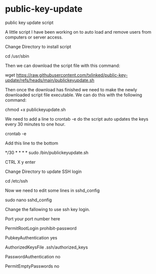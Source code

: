 # public-key-update
public key update script

A little script I have been working on to auto load and remove users from computers or server access.

Change Directory to install script 

cd /usr/sbin

Then we can download the script file with this command:

wget https://raw.githubusercontent.com/txlinked/public-key-update/refs/heads/main/publickeyupdate.sh

Then once the download has finished we need to make the newly downloaded script file executable. We can do this with the following command:

chmod +x publickeyupdate.sh

We need to add a line to crontab -e do the script auto updates the keys every 30 minutes to one hour.

crontab -e

Add this line to the bottom

*/30 * * * * sudo /bin/publickeyupdate.sh

CTRL X y enter 

Change Directory to update SSH login

cd /etc/ssh

Now we need to edit some lines in sshd_config

sudo nano sshd_config

Change the fallowing to use ssh key login. 

Port your port number here

PermitRootLogin prohibit-password

PubkeyAuthentication yes

AuthorizedKeysFile	.ssh/authorized_keys 

PasswordAuthentication no

PermitEmptyPasswords no
